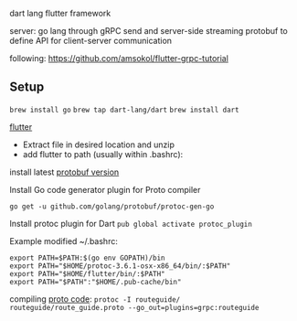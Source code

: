 dart lang
flutter framework

server:
go lang through gRPC send and server-side streaming
protobuf to define API for client-server communication

following: https://github.com/amsokol/flutter-grpc-tutorial

## Setup

`brew install go`
`brew tap dart-lang/dart`
`brew install dart`

[flutter](https://flutter.io/docs/get-started/install)

- Extract file in desired location and unzip
- add flutter to path (usually within .bashrc):

install latest [protobuf version](https://github.com/protocolbuffers/protobuf/releases/tag/v3.6.1)

Install Go code generator plugin for Proto compiler

`go get -u github.com/golang/protobuf/protoc-gen-go`

Install protoc plugin for Dart
`pub global activate protoc_plugin`

Example modified ~/.bashrc:

```
export PATH=$PATH:$(go env GOPATH)/bin
export PATH="$HOME/protoc-3.6.1-osx-x86_64/bin/:$PATH"
export PATH="$HOME/flutter/bin/:$PATH"
export PATH="$PATH":"$HOME/.pub-cache/bin"
```

compiling [proto code](https://grpc.io/docs/tutorials/basic/go.html#generating-client-and-server-code):
`protoc -I routeguide/ routeguide/route_guide.proto --go_out=plugins=grpc:routeguide`

